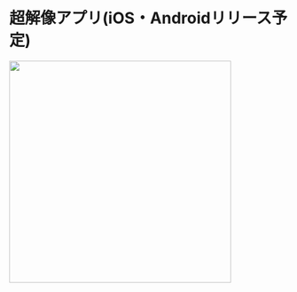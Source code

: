 # 超解像アプリ(iOS・Androidリリース予定)
[<img src="https://github.com/user-attachments/assets/846a0fe1-1cf2-46d3-adad-6f094660265f" width="400">](https://github.com/user-attachments/assets/846a0fe1-1cf2-46d3-adad-6f094660265f)
